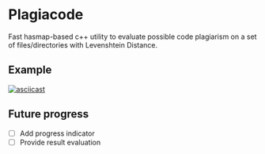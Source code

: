 # Plagiacode

Fast hasmap-based c++ utility to evaluate possible code plagiarism on a set of files/directories with Levenshtein Distance.

## Example
[![asciicast](https://asciinema.org/a/A0qFZ0kSN51heu6Ofk2iVWhhK.svg)](https://asciinema.org/a/A0qFZ0kSN51heu6Ofk2iVWhhK)

## Future progress

- [ ] Add progress indicator
- [ ] Provide result evaluation